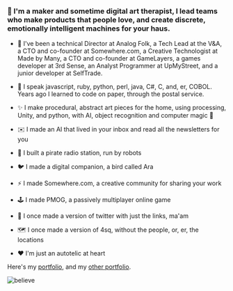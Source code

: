 ### 👋 I'm a maker and sometime digital art therapist, I lead teams who make products that people love, and create discrete, emotionally intelligent machines for your haus.


- 🤔 I've been a technical Director at Analog Folk, a Tech Lead at the V&A, a CTO and co-founder at Somewhere.com, a Creative Technologist at Made by Many, a CTO and co-founder at GameLayers, a games developer at 3rd Sense, an Analyst Programmer at UpMyStreet, and a junior developer at SelfTrade.

- 🧐 I speak javascript, ruby, python, perl, java, C#, C, and, er, COBOL. Years ago I learned to code on paper, through the postal service.

- ✨ I make procedural, abstract art pieces for the home, using processing, Unity, and python, with AI, object recognition and computer magic 🌈
- ✉️  I made an AI that lived in your inbox and read all the newsletters for you
- 🤖 I built a pirate radio station, run by robots
- 🐦 I made a digital companion, a bird called Ara
- ⚡ I made Somewhere.com, a creative community for sharing your work
- 🕹️ I made PMOG, a passively multiplayer online game
- 🥚 I once made a version of twitter with just the links, ma'am
- 🗺️ I once made a version of 4sq, without the people, or, er, the locations
- ❤️  I'm just an autotelic at heart

Here's my <a href='https://www.duncangough.com'>portfolio</a>, and my <a href='https://www.duncangough.com/portfolio'>other portfolio</a>.

<img align="center" alt="believe" src="https://www.duncangough.com/i-want-to-believe.png" />

<!--
**suttree/suttree** is a ✨ _special_ ✨ repository because its `README.md` (this file) appears on your GitHub profile.

Here are some ideas to get you started:

- 🔭 I’m currently working on ...
- 🌱 I’m currently learning ...
- 👯 I’m looking to collaborate on ...
- 🤔 I’m looking for help with ...
- 💬 Ask me about ...
- 📫 How to reach me: ...
- 😄 Pronouns: ...
- ⚡ Fun fact: ...
-->
